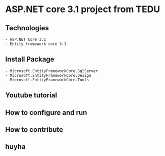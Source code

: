 # ASP.NET core 3.1 project from TEDU
## Technologies
	- ASP.NET Core 3.1
	- Entity framework core 3.1 
## Install Package
	- Microsoft.EntityFrameworkCore.SqlServer
	- Microsoft.EntityFrameworkCore.Design
	- Microsoft.EntityFrameworkCore.Tools
## Youtube tutorial
## How to configure and run
## How to contribute
## huyha

